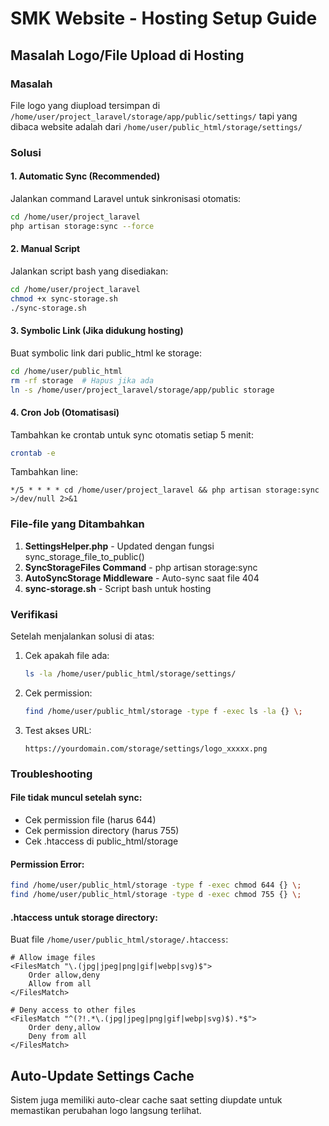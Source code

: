 # SMK Website - Hosting Setup Guide

## Masalah Logo/File Upload di Hosting

### Masalah
File logo yang diupload tersimpan di `/home/user/project_laravel/storage/app/public/settings/` tapi yang dibaca website adalah dari `/home/user/public_html/storage/settings/`

### Solusi

#### 1. Automatic Sync (Recommended)
Jalankan command Laravel untuk sinkronisasi otomatis:

```bash
cd /home/user/project_laravel
php artisan storage:sync --force
```

#### 2. Manual Script
Jalankan script bash yang disediakan:

```bash
cd /home/user/project_laravel
chmod +x sync-storage.sh
./sync-storage.sh
```

#### 3. Symbolic Link (Jika didukung hosting)
Buat symbolic link dari public_html ke storage:

```bash
cd /home/user/public_html
rm -rf storage  # Hapus jika ada
ln -s /home/user/project_laravel/storage/app/public storage
```

#### 4. Cron Job (Otomatisasi)
Tambahkan ke crontab untuk sync otomatis setiap 5 menit:

```bash
crontab -e
```

Tambahkan line:
```
*/5 * * * * cd /home/user/project_laravel && php artisan storage:sync >/dev/null 2>&1
```

### File-file yang Ditambahkan

1. **SettingsHelper.php** - Updated dengan fungsi sync_storage_file_to_public()
2. **SyncStorageFiles Command** - php artisan storage:sync
3. **AutoSyncStorage Middleware** - Auto-sync saat file 404
4. **sync-storage.sh** - Script bash untuk hosting

### Verifikasi

Setelah menjalankan solusi di atas:

1. Cek apakah file ada:
   ```bash
   ls -la /home/user/public_html/storage/settings/
   ```

2. Cek permission:
   ```bash
   find /home/user/public_html/storage -type f -exec ls -la {} \;
   ```

3. Test akses URL:
   ```
   https://yourdomain.com/storage/settings/logo_xxxxx.png
   ```

### Troubleshooting

#### File tidak muncul setelah sync:
- Cek permission file (harus 644)
- Cek permission directory (harus 755)
- Cek .htaccess di public_html/storage

#### Permission Error:
```bash
find /home/user/public_html/storage -type f -exec chmod 644 {} \;
find /home/user/public_html/storage -type d -exec chmod 755 {} \;
```

#### .htaccess untuk storage directory:
Buat file `/home/user/public_html/storage/.htaccess`:
```
# Allow image files
<FilesMatch "\.(jpg|jpeg|png|gif|webp|svg)$">
    Order allow,deny
    Allow from all
</FilesMatch>

# Deny access to other files
<FilesMatch "^(?!.*\.(jpg|jpeg|png|gif|webp|svg)$).*$">
    Order deny,allow
    Deny from all
</FilesMatch>
```

## Auto-Update Settings Cache

Sistem juga memiliki auto-clear cache saat setting diupdate untuk memastikan perubahan logo langsung terlihat.
